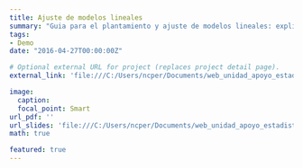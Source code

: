 ```yaml
---
title: Ajuste de modelos lineales
summary: "Guia para el plantamiento y ajuste de modelos lineales: explicación y código para desarrollarlos"
tags:
- Demo
date: "2016-04-27T00:00:00Z"

# Optional external URL for project (replaces project detail page).
external_link: 'file:///C:/Users/ncper/Documents/web_unidad_apoyo_estadistico/Sitio_web/content/recursos/ajuste-modelos-lineales/S3_Teor%C3%ADa_Regresi%C3%B3n_lineal_simple.html'

image:
  caption: 
  focal_point: Smart
url_pdf: ''
url_slides: 'file:///C:/Users/ncper/Documents/web_unidad_apoyo_estadistico/Sitio_web/content/recursos/ajuste-modelos-lineales/S3_Teor%C3%ADa_Regresi%C3%B3n_lineal_simple.html'
math: true

featured: true
---
```





